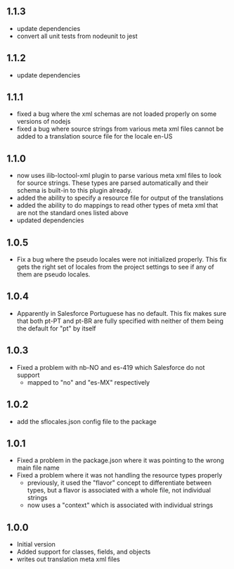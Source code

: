 ## 1.1.3

-   update dependencies
-   convert all unit tests from nodeunit to jest

## 1.1.2

-   update dependencies

## 1.1.1

-   fixed a bug where the xml schemas are not loaded properly on some versions
    of nodejs
-   fixed a bug where source strings from various meta xml files cannot be added
    to a translation source file for the locale en-US

## 1.1.0

-   now uses ilib-loctool-xml plugin to parse various meta xml files to look for
    source strings. These types are parsed automatically and their schema is
    built-in to this plugin already.
-   added the ability to specify a resource file for output of the translations
-   added the ability to do mappings to read other types of meta xml that
    are not the standard ones listed above
-   updated dependencies

## 1.0.5

-   Fix a bug where the pseudo locales were not initialized properly.
    This fix gets the right set of locales from the project settings to
    see if any of them are pseudo locales.

## 1.0.4

-   Apparently in Salesforce Portuguese has no default. This fix makes sure that
    both pt-PT and pt-BR are fully specified with neither of them being the default
    for "pt" by itself

## 1.0.3

-   Fixed a problem with nb-NO and es-419 which Salesforce do not support
    -   mapped to "no" and "es-MX" respectively

## 1.0.2

-   add the sflocales.json config file to the package

## 1.0.1

-   Fixed a problem in the package.json where it was pointing to the wrong main file name
-   Fixed a problem where it was not handling the resource types properly
    -   previously, it used the "flavor" concept to differentiate between types,
        but a flavor is associated with a whole file, not individual strings
    -   now uses a "context" which is associated with individual strings

## 1.0.0

-   Initial version
-   Added support for classes, fields, and objects
-   writes out translation meta xml files
